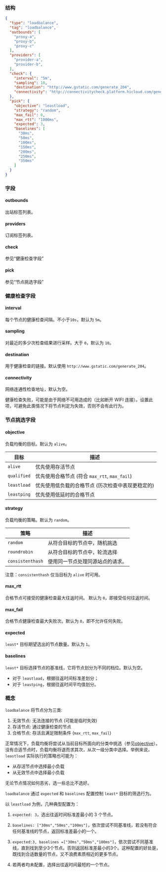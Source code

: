 ### 结构

```json
{
  "type": "loadbalance",
  "tag": "loadbalance",
  "outbounds": [
    "proxy-a",
    "proxy-b",
    "proxy-c"
  ],
  "providers": [
    "provider-a",
    "provider-b",
  ],
  "check": {
    "interval": "5m",
    "sampling": 10,
    "destination": "http://www.gstatic.com/generate_204",
    "connectivity": "http://connectivitycheck.platform.hicloud.com/generate_204"
  },
  "pick": {
    "objective": "leastload",
    "strategy": "random",
    "max_fail": 0,
    "max_rtt": "1000ms",
    "expected": 3,
    "baselines": [
      "30ms",
      "50ms",
      "100ms",
      "150ms",
      "200ms",
      "250ms",
      "350ms"
    ]
  }
}
```

### 字段

#### outbounds

出站标签列表。

#### providers

订阅标签列表。

#### check

参见“健康检查字段”

#### pick

参见“节点挑选字段”

### 健康检查字段

#### interval

每个节点的健康检查间隔。不小于`10s`，默认为 `5m`。

#### sampling

对最近的多少次检查结果进行采样。大于 `0`，默认为 `10`。

#### destination

用于健康检查的链接。默认使用 `http://www.gstatic.com/generate_204`。

#### connectivity

网络连通性检查地址，默认为空。

健康检查失败，可能是由于网络不可用造成的（比如断开 WIFI 连接）。设置此项，可避免此类情况下将节点判定为失效，否则不会有此行为。

### 节点挑选字段

#### objective

负载均衡的目标。默认为 `alive`。

| 目标        | 描述                                              |
| ----------- | ------------------------------------------------- |
| `alive`     | 优先使用存活节点                                  |
| `qualified` | 优先使用合格节点 (符合 `max_rtt`, `max_fail`)     |
| `leastload` | 优先使用低负载的合格节点 (历次检查中表现更稳定的) |
| `leastping` | 优先使用低延时的合格节点                          |

#### strategy

负载均衡的策略。默认为 `random`。

| 策略             | 描述                             |
| ---------------- | -------------------------------- |
| `random`         | 从符合目标的节点中，随机挑选     |
| `roundrobin`     | 从符合目标的节点中，轮流选择     |
| `consistenthash` | 使用同一节点处理同源站点的请求。 |

注意：`consistenthash` 仅当目标为 `alive` 时可用。

#### max_rtt

合格节点可接受的健康检查最大往返时间。 默认为 `0`，即接受任何往返时间。

#### max_fail

合格节点健康检查最大失败次。默认为 `0`，即不允许任何失败。

#### expected

`least*` 目标期望选出的节点数量。默认为 `1`。

#### baselines

`least*` 目标选择节点的基准线，它将节点划分为不同的档位。默认为空。

- 对于 `leastload`，根据往返时间标准差划分；
- 对于 `leastping`，根据往返时间平均值划分。

### 概念

`loadbalance` 将节点分为三类:

1. 无效节点: 无法连接的节点 (可能是临时失效)
2. 存活节点: 通过健康检查的节点
3. 合格节点: 存活且满足限制条件 (`max_rtt`, `max_fail`)

正常情况下，负载均衡将尝试从当前目标所面向的分类中挑选（参见[objective](#objective)）。没有合适节点时，负载均衡将退而求其次，从次一级分类中选择。举例来说，`leastload` 实际执行的策略也可能为：

- 从存活节点中选择最小负载
- 从无效节点中选择最小负载

无论节点情况如何恶劣，选一些总比不选好。

`loadbalance` 通过 `expected` 和 `baselines` 配置控制 `least*` 目标的筛选行为。

以 `leastload` 为例，几种典型配置为：

1. `expected: 3`，选出往返时间标准差最小的 3 个节点。

1. `baselines: ["30ms","50ms","100ms"]`，依次尝试不同基准线，若没有符合任何基准线的节点，返回标准差最小的一个。

1. `expected:3, baselines =["30ms","50ms","100ms"]`，依次尝试不同基准线，直到找到至少3个节点。否则返回标准差最小的3个。这种配置的好处是，既找到合适数量的节点，又不浪费素质相近的更多节点。

1. 若两者均未配置，选择出往返时间最短的一个节点。